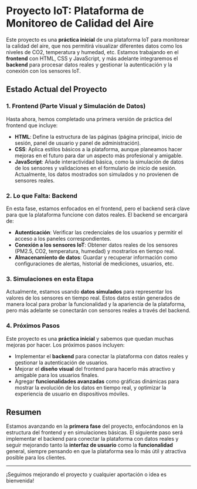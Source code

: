# Proyecto IoT: Plataforma de Monitoreo de Calidad del Aire

Este proyecto es una **práctica inicial** de una plataforma IoT para monitorear la calidad del aire, que nos permitirá visualizar diferentes datos como los niveles de CO2, temperatura y humedad, etc. Estamos trabajando en el **frontend** con HTML, CSS y JavaScript, y más adelante integraremos el **backend** para procesar datos reales y gestionar la autenticación y la conexión con los sensores IoT.

## Estado Actual del Proyecto

### 1. Frontend (Parte Visual y Simulación de Datos)

Hasta ahora, hemos completado una primera versión de práctica del frontend que incluye:
- **HTML**: Define la estructura de las páginas (página principal, inicio de sesión, panel de usuario y panel de administración).
- **CSS**: Aplica estilos básicos a la plataforma, aunque planeamos hacer mejoras en el futuro para dar un aspecto más profesional y amigable.
- **JavaScript**: Añade interactividad básica, como la simulación de datos de los sensores y validaciones en el formulario de inicio de sesión. Actualmente, los datos mostrados son simulados y no provienen de sensores reales.

### 2. Lo que Falta: Backend

En esta fase, estamos enfocados en el frontend, pero el backend será clave para que la plataforma funcione con datos reales. El backend se encargará de:
- **Autenticación**: Verificar las credenciales de los usuarios y permitir el acceso a los paneles correspondientes.
- **Conexión a los sensores IoT**: Obtener datos reales de los sensores (PM2.5, CO2, temperatura, humedad) y mostrarlos en tiempo real.
- **Almacenamiento de datos**: Guardar y recuperar información como configuraciones de alertas, historial de mediciones, usuarios, etc.

### 3. Simulaciones en esta Etapa

Actualmente, estamos usando **datos simulados** para representar los valores de los sensores en tiempo real. Estos datos están generados de manera local para probar la funcionalidad y la apariencia de la plataforma, pero más adelante se conectarán con sensores reales a través del backend.

### 4. Próximos Pasos

Este proyecto es una **práctica inicial** y sabemos que quedan muchas mejoras por hacer. Los próximos pasos incluyen:
- Implementar el **backend** para conectar la plataforma con datos reales y gestionar la autenticación de usuarios.
- Mejorar el **diseño visual** del frontend para hacerlo más atractivo y amigable para los usuarios finales.
- Agregar **funcionalidades avanzadas** como gráficas dinámicas para mostrar la evolución de los datos en tiempo real, y optimizar la experiencia de usuario en dispositivos móviles.

## Resumen

Estamos avanzando en la **primera fase** del proyecto, enfocándonos en la estructura del frontend y en simulaciones básicas. El siguiente paso será implementar el backend para conectar la plataforma con datos reales y seguir mejorando tanto la **interfaz de usuario** como la **funcionalidad** general, siempre pensando en que la plataforma sea lo más útil y atractiva posible para los clientes.

---

¡Seguimos mejorando el proyecto y cualquier aportación o idea es bienvenida!
